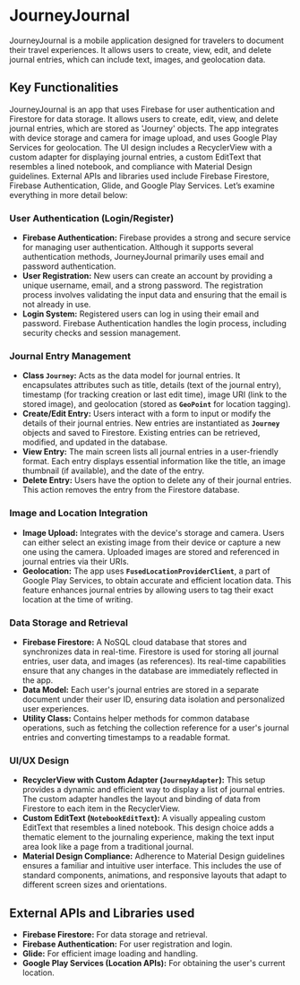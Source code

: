 # JourneyJournal
JourneyJournal is a mobile application designed for travelers to document their travel experiences. It allows users to create, view, edit, and delete journal entries, which can include text, images, and geolocation data.
## **Key Functionalities**

JourneyJournal is an app that uses Firebase for user authentication and Firestore for data storage. It allows users to create, edit, view, and delete journal entries, which are stored as 'Journey' objects. The app integrates with device storage and camera for image upload, and uses Google Play Services for geolocation. The UI design includes a RecyclerView with a custom adapter for displaying journal entries, a custom EditText that resembles a lined notebook, and compliance with Material Design guidelines. External APIs and libraries used include Firebase Firestore, Firebase Authentication, Glide, and Google Play Services. Let’s examine everything in more detail below:

### User Authentication (Login/Register)

- **Firebase Authentication:** Firebase provides a strong and secure service for managing user authentication. Although it supports several authentication methods, JourneyJournal primarily uses email and password authentication.
- **User Registration:** New users can create an account by providing a unique username, email, and a strong password. The registration process involves validating the input data and ensuring that the email is not already in use.
- **Login System:** Registered users can log in using their email and password. Firebase Authentication handles the login process, including security checks and session management.

### Journal Entry Management

- **Class `Journey`:** Acts as the data model for journal entries. It encapsulates attributes such as title, details (text of the journal entry), timestamp (for tracking creation or last edit time), image URI (link to the stored image), and geolocation (stored as **`GeoPoint`** for location tagging).
- **Create/Edit Entry:** Users interact with a form to input or modify the details of their journal entries. New entries are instantiated as **`Journey`** objects and saved to Firestore. Existing entries can be retrieved, modified, and updated in the database.
- **View Entry:** The main screen lists all journal entries in a user-friendly format. Each entry displays essential information like the title, an image thumbnail (if available), and the date of the entry.
- **Delete Entry:** Users have the option to delete any of their journal entries. This action removes the entry from the Firestore database.

### Image and Location Integration

- **Image Upload:** Integrates with the device's storage and camera. Users can either select an existing image from their device or capture a new one using the camera. Uploaded images are stored and referenced in journal entries via their URIs.
- **Geolocation:** The app uses **`FusedLocationProviderClient`**, a part of Google Play Services, to obtain accurate and efficient location data. This feature enhances journal entries by allowing users to tag their exact location at the time of writing.

### Data Storage and Retrieval

- **Firebase Firestore:** A NoSQL cloud database that stores and synchronizes data in real-time. Firestore is used for storing all journal entries, user data, and images (as references). Its real-time capabilities ensure that any changes in the database are immediately reflected in the app.
- **Data Model:** Each user's journal entries are stored in a separate document under their user ID, ensuring data isolation and personalized user experiences.
- **Utility Class:** Contains helper methods for common database operations, such as fetching the collection reference for a user's journal entries and converting timestamps to a readable format.

### UI/UX Design

- **RecyclerView with Custom Adapter (`JourneyAdapter`):** This setup provides a dynamic and efficient way to display a list of journal entries. The custom adapter handles the layout and binding of data from Firestore to each item in the RecyclerView.
- **Custom EditText (`NotebookEditText`):** A visually appealing custom EditText that resembles a lined notebook. This design choice adds a thematic element to the journaling experience, making the text input area look like a page from a traditional journal.
- **Material Design Compliance:** Adherence to Material Design guidelines ensures a familiar and intuitive user interface. This includes the use of standard components, animations, and responsive layouts that adapt to different screen sizes and orientations.

## External APIs and Libraries used

- **Firebase Firestore:** For data storage and retrieval.
- **Firebase Authentication:** For user registration and login.
- **Glide:** For efficient image loading and handling.
- **Google Play Services (Location APIs):** For obtaining the user's current location.
